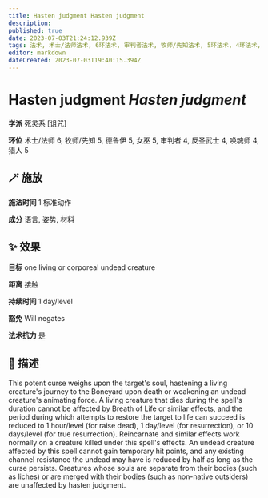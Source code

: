 ```yaml
---
title: Hasten judgment Hasten judgment
description: 
published: true
date: 2023-07-03T21:24:12.939Z
tags: 法术, 术士/法师法术, 6环法术, 审判者法术, 牧师/先知法术, 5环法术, 4环法术, 女巫法术, 猎人法术, 德鲁伊法术, 唤魂师法术, 反圣武士法术, 死灵系, 诅咒
editor: markdown
dateCreated: 2023-07-03T19:40:15.394Z
---
```


# **Hasten judgment** *Hasten judgment*

**学派** 死灵系 \[诅咒\] 

**环位** 术士/法师 6, 牧师/先知 5, 德鲁伊 5, 女巫 5, 审判者 4, 反圣武士 4, 唤魂师 4, 猎人 5

## 🪄 施放

**施法时间** 1 标准动作

**成分** 语言, 姿势, 材料

## ✨ 效果 

**目标** one living or corporeal undead creature 

**距离** 接触  

**持续时间** 1 day/level 

**豁免** Will negates

**法术抗力** 是

## 📖 描述

This potent curse weighs upon the target's soul, hastening a living creature's journey to the Boneyard upon death or weakening an undead creature's animating force. A living creature that dies during the spell's duration cannot be affected by Breath of Life or similar effects, and the period during which attempts to restore the target to life can succeed is reduced to 1 hour/level (for raise dead), 1 day/level (for resurrection), or 10 days/level (for true resurrection). Reincarnate and similar effects work normally on a creature killed under this spell's effects.  An undead creature affected by this spell cannot gain temporary hit points, and any existing channel resistance the undead may have is reduced by half as long as the curse persists.  Creatures whose souls are separate from their bodies (such as liches) or are merged with their bodies (such as non-native outsiders) are unaffected by hasten judgment.
    